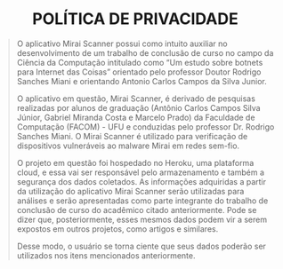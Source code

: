 <!DOCTYPE html>
<html>
<head>
<h1><center>POLÍTICA DE PRIVACIDADE</center></h1>
<p>
<blockquote>
<p>O aplicativo Mirai Scanner possui como intuito auxiliar no desenvolvimento de um trabalho de conclusão de curso no campo da Ciência da Computação intitulado como “Um estudo sobre botnets para Internet das Coisas” orientado pelo professor Doutor Rodrigo Sanches Miani e orientando Antonio Carlos Campos da Silva Junior.
<p>O aplicativo em questão, Mirai Scanner, é derivado de pesquisas realizadas por alunos de graduação (Antônio Carlos Campos Silva Júnior, Gabriel Miranda Costa e Marcelo Prado) da Faculdade de Computação (FACOM) - UFU e conduzidas pelo professor Dr. Rodrigo Sanches Miani. O Mirai Scanner é utilizado para verificação de dispositivos vulneráveis ao malware Mirai em redes sem-fio.
<p>O projeto em questão foi hospedado no Heroku, uma plataforma cloud, e essa vai ser responsável pelo armazenamento e também a segurança dos dados coletados. As informações adquiridas a partir da utilização do aplicativo Mirai Scanner serão utilizadas para análises e serão apresentadas como parte integrante do trabalho de conclusão de curso do acadêmico citado anteriormente. Pode se dizer que, posteriormente, esses mesmos dados podem vir a serem expostos em outros projetos, como artigos e similares. 
<p>Desse modo, o usuário se torna ciente que seus dados poderão ser utilizados nos itens mencionados anteriormente.
</blockquote>
</head>
</html>
